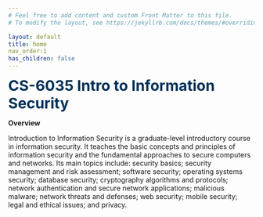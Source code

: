 ```yaml
---
# Feel free to add content and custom Front Matter to this file.
# To modify the layout, see https://jekyllrb.com/docs/themes/#overriding-theme-defaults

layout: default
title: home
nav_order:1
has_children: false
---
```

<div style="text-align:left">
  <span style="color: #003057; font-size:30px; font-weight: bold">CS-6035 Intro to Information Security</span>
</div>

<b> Overview </b>

Introduction to Information Security is a graduate-level introductory course in information security. It teaches the basic concepts and principles of information security and the fundamental approaches to secure computers and networks. Its main topics include: security basics; security management and risk assessment; software security; operating systems security; database security; cryptography algorithms and protocols; network authentication and secure network applications; malicious malware; network threats and defenses; web security; mobile security; legal and ethical issues; and privacy.
